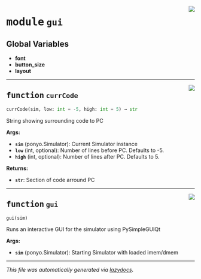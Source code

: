 <!-- markdownlint-disable -->

<a href="https://github.com/nobodywasishere/ponyo/blob/master/ponyo/gui.py#L0"><img align="right" style="float:right;" src="https://img.shields.io/badge/-source-cccccc?style=flat-square"></a>

# <kbd>module</kbd> `gui`




**Global Variables**
---------------
- **font**
- **button_size**
- **layout**

---

<a href="https://github.com/nobodywasishere/ponyo/blob/master/ponyo/gui.py#L78"><img align="right" style="float:right;" src="https://img.shields.io/badge/-source-cccccc?style=flat-square"></a>

## <kbd>function</kbd> `currCode`

```python
currCode(sim, low: int = -5, high: int = 5) → str
```

String showing surrounding code to PC 



**Args:**
 
 - <b>`sim`</b> (ponyo.Simulator):  Current Simulator instance 
 - <b>`low`</b> (int, optional):  Number of lines before PC. Defaults to -5. 
 - <b>`high`</b> (int, optional):  Number of lines after PC. Defaults to 5. 



**Returns:**
 
 - <b>`str`</b>:  Section of code arround PC 


---

<a href="https://github.com/nobodywasishere/ponyo/blob/master/ponyo/gui.py#L106"><img align="right" style="float:right;" src="https://img.shields.io/badge/-source-cccccc?style=flat-square"></a>

## <kbd>function</kbd> `gui`

```python
gui(sim)
```

Runs an interactive GUI for the simulator using PySimpleGUIQt 



**Args:**
 
 - <b>`sim`</b> (ponyo.Simulator):  Starting Simulator with loaded imem/dmem 




---

_This file was automatically generated via [lazydocs](https://github.com/ml-tooling/lazydocs)._
